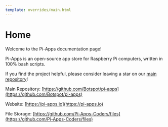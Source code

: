 ```yaml
---
template: overrides/main.html
---
```


# Home

Welcome to the Pi-Apps documentation page!

Pi-Apps is an open-source app store for Raspberry Pi computers, written in 100% bash scripts.

If you find the project helpful, please consider leaving a star on our [main repository](https://github.com/Botspot/pi-apps)!

Main Repository: [https://github.com/Botspot/pi-apps](https://github.com/Botspot/pi-apps)

Website: [https://pi-apps.io](https://pi-apps.io)

File Storage: [https://github.com/Pi-Apps-Coders/files](https://github.com/Pi-Apps-Coders/files)

